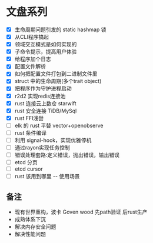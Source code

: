 # 文盘系列

- [x] 生命周期问题引发的 static hashmap 锁
- [x] 从CLI程序搞起
- [x] 领域交互模式是如何实现的
- [x] 子命令提示，提高用户体验
- [x] 给程序加个日志
- [x] 配置文件解析
- [x] 如何把配置文件打包到二进制文件里
- [x] struct 中的生命周期(多个trait object)
- [x] 把程序作为守护进程启动
- [x] r2d2 实现redis连接池
- [x] rust 连接云上数仓 starwift
- [x] rust 安全连接 TiDB/MySql
- [x] rust FFI浅尝
- [ ] elk 的 rust 平替 vector+openobserve
- [ ] rust 条件编译
- [ ] 利用 signal-hook，实现优雅停机
- [ ] 通过rayon实现任务控制
- [ ] 错误处理套路:定义错误，抛出错误，输出错误
- [ ] etcd 分页
- [ ] etcd cursor
- [ ] rust 该用到哪里 -- 使用场景

## 备注

- 现有世界重构，波卡 Goven wood 先path验证 后rust生产
- 成熟体系下沉
- 解决内存安全问题
- 解决性能问题 